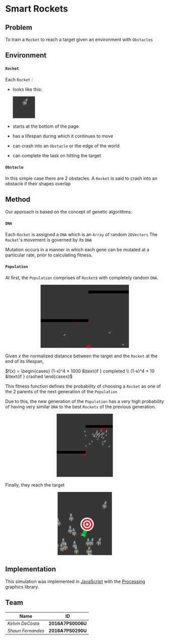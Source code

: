 # Smart Rockets

## Problem

To train a `Rocket` to reach a target given an environment with `Obstacles`

## Environment

#### `Rocket`


Each `Rocket` :

*   looks like this:

    ![Rocket](assets/rocket.png)
*   starts at the bottom of the page
*	has a lifespan during which it continues to move
*	can crash into an `Obstacle` or the edge of the world
*	can complete the task on hitting the target

#### `Obstacle`

In this simple case there are 2 obstacles.
A `Rocket` is said to crash into an obstacle if their shapes overlap

## Method

Our approach is based on the concept of genetic algorithms.

#### `DNA`

Each `Rocket` is assigned a `DNA` which is an `Array` of random `2DVectors`
The `Rocket`'s movement is governed by its `DNA`

Mutation occurs in a manner in which each gene can be mutated at a particular rate, prior to calculating fitness.

#### `Population`

At first, the `Population` comprises of `Rocket`s with completely random `DNA`.

<p align="center"><img src="assets/random.png" height="200"></p>

Given $x$ the normalized distance between the target and the `Rocket` at the end of its lifespan,

$f(x) = \begin{cases} (1-x)^4 * 1000 &\text{if } completed \\ (1-x)^4 * 10 &\text{if } crashed \end{cases}$

This fitness function defines the probability of choosing a `Rocket` as one of the 2 parents of the next generation of the `Population`

Due to this, the new generation of the `Population` has a very high probability of having very similar `DNA` to the best `Rockets` of the previous generation.

<p align="center"><img src="assets/better.png" height="200"></p>

Finally, they reach the target

<p align="center"><img src="assets/success.png" height="200"></p>


## Implementation

This simulation was implemented in [JavaScript](https://www.javascript.com/) with the [Processing](https://p5js.org) graphics library.

## Team


|Name|ID|
|---|:---:|
|_Kelvin DeCosta_|**2016A7PS0006U**|
|_Shaun Fernandes_|**2016A7PS0290U**|